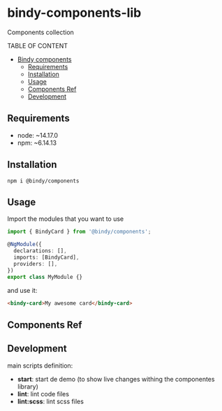 # bindy-components-lib
Components collection 

TABLE OF CONTENT

- [Bindy components](#bindy-components)
  - [Requirements](#requirements)
  - [Installation](#installation)
  - [Usage](#usage)
  - [Components Ref](#components-ref)
  - [Development](#development)

## Requirements

- node: ~14.17.0
- npm: ~6.14.13

## Installation

```console
npm i @bindy/components
```

## Usage

Import the modules that you want to use

```typescript
import { BindyCard } from '@bindy/components';

@NgModule({
  declarations: [],
  imports: [BindyCard],
  providers: [],
})
export class MyModule {}
```

and use it:

```html
<bindy-card>My awesome card</bindy-card>
```

## Components Ref




## Development

main scripts definition:

- **start**: start de demo (to show live changes withing the componentes library)
- **lint**: lint code files
- **lint:scss**: lint scss files
